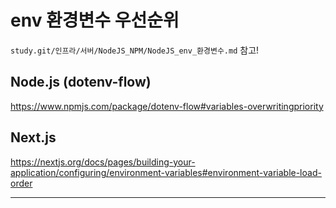 # env 환경변수 우선순위

`study.git/인프라/서버/NodeJS_NPM/NodeJS_env_환경변수.md` 참고!

## Node.js (dotenv-flow)

https://www.npmjs.com/package/dotenv-flow#variables-overwritingpriority

## Next.js

https://nextjs.org/docs/pages/building-your-application/configuring/environment-variables#environment-variable-load-order

---
